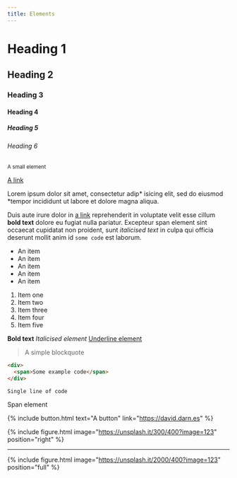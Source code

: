```yaml
---
title: Elements
---
```


# Heading 1

## Heading 2

### Heading 3

#### Heading 4

##### Heading 5

###### Heading 6

<small>A small element</small>

[A link](# "A link")

Lorem ipsum dolor sit amet, consectetur adip* isicing elit, sed do eiusmod *tempor incididunt ut labore et dolore magna aliqua.

Duis aute irure dolor in [a link](# "a link") reprehenderit in voluptate velit esse cillum **bold text** dolore eu fugiat nulla pariatur. Excepteur <span>span element</span> sint occaecat cupidatat non proident, sunt _italicised text_ in culpa qui officia deserunt mollit anim id `some code` est laborum.

*   An item
*   An item
*   An item
*   An item
*   An item

1.  Item one
2.  Item two
3.  Item three
4.  Item four
5.  Item five

**Bold text** _Italicised element_ <u>Underline element</u>

> A simple blockquote

``` html
<div>
  <span>Some example code</span>
</div>
```

`Single line of code`

<span>Span element</span>

{% include button.html text="A button" link="https://david.darn.es" %}

{% include figure.html image="https://unsplash.it/300/400?image=123" position="right" %}

---

{% include figure.html image="https://unsplash.it/2000/400?image=123" position="full" %}
